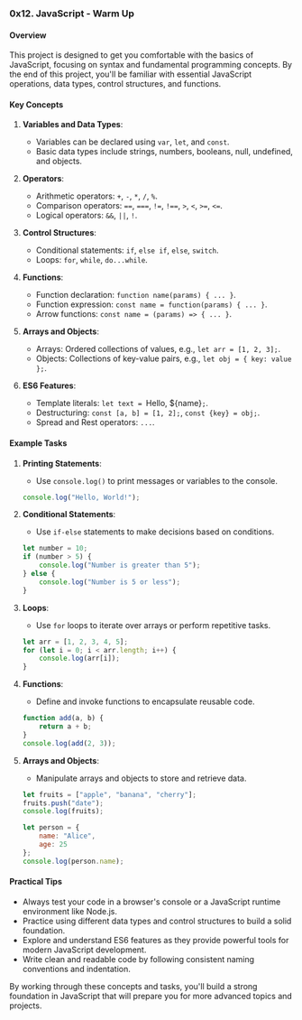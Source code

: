 ### 0x12. JavaScript - Warm Up

#### Overview
This project is designed to get you comfortable with the basics of JavaScript, focusing on syntax and fundamental programming concepts. By the end of this project, you'll be familiar with essential JavaScript operations, data types, control structures, and functions.

#### Key Concepts

1. **Variables and Data Types**:
    - Variables can be declared using `var`, `let`, and `const`.
    - Basic data types include strings, numbers, booleans, null, undefined, and objects.

2. **Operators**:
    - Arithmetic operators: `+`, `-`, `*`, `/`, `%`.
    - Comparison operators: `==`, `===`, `!=`, `!==`, `>`, `<`, `>=`, `<=`.
    - Logical operators: `&&`, `||`, `!`.

3. **Control Structures**:
    - Conditional statements: `if`, `else if`, `else`, `switch`.
    - Loops: `for`, `while`, `do...while`.

4. **Functions**:
    - Function declaration: `function name(params) { ... }`.
    - Function expression: `const name = function(params) { ... }`.
    - Arrow functions: `const name = (params) => { ... }`.

5. **Arrays and Objects**:
    - Arrays: Ordered collections of values, e.g., `let arr = [1, 2, 3];`.
    - Objects: Collections of key-value pairs, e.g., `let obj = { key: value };`.

6. **ES6 Features**:
    - Template literals: `let text = `Hello, ${name}`;`.
    - Destructuring: `const [a, b] = [1, 2];`, `const {key} = obj;`.
    - Spread and Rest operators: `...`.

#### Example Tasks

1. **Printing Statements**:
    - Use `console.log()` to print messages or variables to the console.

    ```javascript
    console.log("Hello, World!");
    ```

2. **Conditional Statements**:
    - Use `if-else` statements to make decisions based on conditions.

    ```javascript
    let number = 10;
    if (number > 5) {
        console.log("Number is greater than 5");
    } else {
        console.log("Number is 5 or less");
    }
    ```

3. **Loops**:
    - Use `for` loops to iterate over arrays or perform repetitive tasks.

    ```javascript
    let arr = [1, 2, 3, 4, 5];
    for (let i = 0; i < arr.length; i++) {
        console.log(arr[i]);
    }
    ```

4. **Functions**:
    - Define and invoke functions to encapsulate reusable code.

    ```javascript
    function add(a, b) {
        return a + b;
    }
    console.log(add(2, 3));
    ```

5. **Arrays and Objects**:
    - Manipulate arrays and objects to store and retrieve data.

    ```javascript
    let fruits = ["apple", "banana", "cherry"];
    fruits.push("date");
    console.log(fruits);

    let person = {
        name: "Alice",
        age: 25
    };
    console.log(person.name);
    ```

#### Practical Tips

- Always test your code in a browser's console or a JavaScript runtime environment like Node.js.
- Practice using different data types and control structures to build a solid foundation.
- Explore and understand ES6 features as they provide powerful tools for modern JavaScript development.
- Write clean and readable code by following consistent naming conventions and indentation.

By working through these concepts and tasks, you'll build a strong foundation in JavaScript that will prepare you for more advanced topics and projects.
